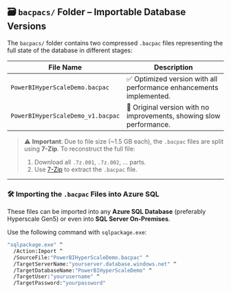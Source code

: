 ## 🗃️ `bacpacs/` Folder – Importable Database Versions

The `bacpacs/` folder contains two compressed `.bacpac` files representing the full state of the database in different stages:

| File Name                        | Description                                                                 |
|----------------------------------|-----------------------------------------------------------------------------|
| `PowerBIHyperScaleDemo.bacpac`   | ✅ Optimized version with all performance enhancements implemented.         |
| `PowerBIHyperScaleDemo_v1.bacpac`| 🐌 Original version with no improvements, showing slow performance.         |

> ⚠️ **Important**: Due to file size (~1.5 GB each), the `.bacpac` files are split using **7-Zip**. To reconstruct the full file:
> 1. Download all `.7z.001`, `.7z.002`, ... parts.
> 2. Use [7-Zip](https://www.7-zip.org/) to extract the `.bacpac` file.

---

### 🛠️ Importing the `.bacpac` Files into Azure SQL

These files can be imported into any **Azure SQL Database** (preferably Hyperscale Gen5) or even into **SQL Server On-Premises**.

Use the following command with `sqlpackage.exe`:

```bash
"sqlpackage.exe" ^
  /Action:Import ^
  /SourceFile:"PowerBIHyperScaleDemo.bacpac" ^
  /TargetServerName:"yourserver.database.windows.net" ^
  /TargetDatabaseName:"PowerBIHyperScaleDemo" ^
  /TargetUser:"yourusername" ^
  /TargetPassword:"yourpassword"

